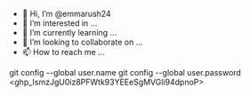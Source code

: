 - 👋 Hi, I’m @emmarush24
- 👀 I’m interested in ...
- 🌱 I’m currently learning ...
- 💞️ I’m looking to collaborate on ...
- 📫 How to reach me ...

<!---
emmarush24/emmarush24 is a ✨ special ✨ repository because its `README.md` (this file) appears on your GitHub profile.
You can click the Preview link to take a look at your changes.
--->
git config --global user.name <emmarush24>
git config --global user.password <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>
